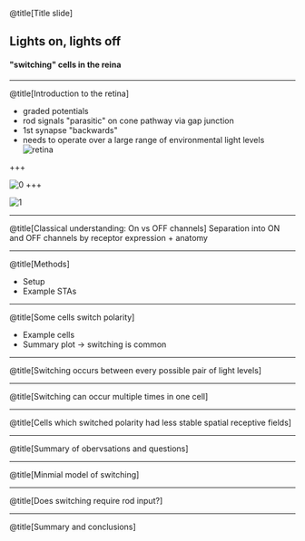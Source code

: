 @title[Title slide]
## Lights on, lights off
#### "switching" cells in the reina
---

@title[Introduction to the retina]
- graded potentials
- rod signals "parasitic" on cone pathway via gap junction
- 1st synapse "backwards"
- needs to operate over a large range of environmental light levels
![retina](image=https://github.commartharobinson/switching_talk/]master/figures/retina_circuit.png)


+++
<!-- .slide: data-background-transition="none" -->
![0](image=figures/retina_circuit.png)
+++
<!-- .slide: data-background-transition="none" -->
![1](image=figures/retina_circuit.png)

---

@title[Classical understanding: On vs OFF channels]
Separation into ON and OFF channels by receptor expression + anatomy

---

@title[Methods]

- Setup
- Example STAs

---

@title[Some cells switch polarity]

- Example cells
- Summary plot -> switching is common

---

@title[Switching occurs between every possible pair of light levels]

---

@title[Switching can occur multiple times in one cell]

---

@title[Cells which switched polarity had less stable spatial receptive fields]

---

@title[Summary of obervsations and questions]

---

@title[Minmial model of switching]

---

@title[Does switching require rod input?]

---

@title[Summary and conclusions]
